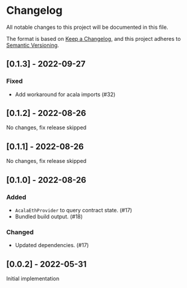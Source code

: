 # Changelog
All notable changes to this project will be documented in this file.

The format is based on [Keep a Changelog](https://keepachangelog.com/en/1.0.0/),
and this project adheres to [Semantic Versioning](https://semver.org/spec/v2.0.0.html).


## [0.1.3] - 2022-09-27
### Fixed
- Add workaround for acala imports (#32)

## [0.1.2] - 2022-08-26
No changes, fix release skipped

## [0.1.1] - 2022-08-26
No changes, fix release skipped

## [0.1.0] - 2022-08-26
### Added
- `AcalaEthProvider` to query contract state. (#17)
- Bundled build output. (#18)
### Changed
- Updated dependencies. (#17)

## [0.0.2] - 2022-05-31

Initial implementation
